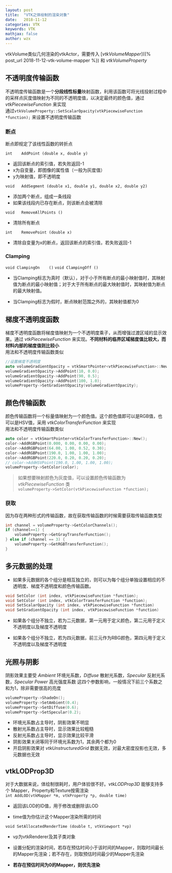 ```yaml
---
layout: post
title:  "VTK之体绘制的渲染对象"
date:   2018-11-12
categories: VTK
keywords: VTK
mathjax: false
author: wzx
---
```


vtkVolume类似几何渲染的vtkActor，需要传入 [*vtkVolumeMapper*]({% post_url 2018-11-12-vtk-volume-mapper %}) 和 *vtkVolumeProperty*






## 不透明度传输函数
不透明度传输函数是一个**分段线性标量**映射函数，利用该函数可将光线投射过程中的采样点灰度值映射为不同的不透明度值，以决定最终的颜色值，通过 *vtkPiecewiseFunction* 来实现  
通过`vtkVolumeProperty::SetScalarOpacity(vtkPiecewiseFunction *function);` 来设置不透明度传输函数

### 断点
断点即规定了该线性函数的转折点

`int 	AddPoint (double x, double y)`
- 返回该断点的索引值，若失败返回-1
- x为自变量，即图像的属性值（一般为灰度值）
- y为映射值，即不透明度

`void 	AddSegment (double x1, double y1, double x2, double y2)`
- 添加两个断点，组成一条线段
- 如果该线段内已存在断点，则该断点会被清除

`void 	RemoveAllPoints ()`
- 清除所有断点

`int 	RemovePoint (double x)`
- 清除自变量为x的断点，返回该断点的索引值，若失败返回-1


### Clamping
`void ClampingOn	()`	`void ClampingOff ()`

- 当Clamping标志为真时（默认），对于小于所有断点的最小映射值时，其映射值为断点的最小映射值；对于大于所有断点的最大映射值时，其映射值为断点的最大映射值。

- 当Clamping标志为假时，断点映射范围之外的，其映射值都为0

## 梯度不透明度函数
梯度不透明度函数将梯度值映射为一个不透明度乘子，从而增强过渡区域的显示效果。通过 *vtkPiecewiseFunction* 来实现。**不同材料的临界区域梯度值比较大，而材料内部的梯度值则比较小**  
用法和不透明度传输函数类似
```c++
//设置梯度不透明度
auto volumeGradientOpacity = vtkSmartPointer<vtkPiecewiseFunction>::New();
volumeGradientOpacity->AddPoint(10, 0.0);
volumeGradientOpacity->AddPoint(90, 0.5);
volumeGradientOpacity->AddPoint(100, 1.0);
volumeProperty->SetGradientOpacity(volumeGradientOpacity);
```
## 颜色传输函数
颜色传输函数将一个标量值映射为一个颜色值。这个颜色值即可以是RGB值，也可以是HSV值，采用 *vtkColorTransferFunction* 来实现  
用法和不透明度传输函数类似
```c++
auto color = vtkSmartPointer<vtkColorTransferFunction>::New();
color->AddRGBPoint(0.000, 0.00, 0.00, 0.00);
color->AddRGBPoint(64.00, 1.00, 0.52, 0.30);
color->AddRGBPoint(190.0, 1.00, 1.00, 1.00);
color->AddRGBPoint(220.0, 0.20, 0.20, 0.20);
// color->AddHSVPoint(190.0, 1.00, 1.00, 1.00);
volumeProperty->SetColor(color);
```
> 如果想要映射颜色为灰度值，可以设置颜色传输函数为 *vtkPiecewiseFunction* 类   
`volumeProperty->SetColor(vtkPiecewiseFunction *function);`

### 获取
因为存在两种形式的传输函数，故在获取传输函数的时候需要获取传输函数类型
```c++
int channel = volumeProperty->GetColorChannels();
if (channel==1) {
    volumeProperty->GetGrayTransferFunction();
} else if (channel == 3) {
    volumeProperty->GetRGBTransferFunction();
}
```

## 多元数据的处理

- 如果多元数据的各个组分是相互独立的，则可以为每个组分单独设置相应的不透明度、梯度不透明度和颜色传输函数。
```c++
void SetColor (int index, vtkPiecewiseFunction *function);
void SetColor (int index, vtkColorTransferFunction *function);
void SetScalarOpacity (int index, vtkPiecewiseFunction *function)
void SetGradientOpacity (int index, vtkPiecewiseFunction *function)
```

- 如果各个组分不独立，若为二元数据，第一元用于定义颜色，第二元用于定义不透明度以及梯度不透明度

- 如果各个组分不独立，若为四元数据，前三元作为RBG颜色，第四元用于定义不透明度以及梯度不透明度

## 光照与阴影
阴影效果主要受 *Ambient* 环境光系数，*Diffuse* 散射光系数，*Specular* 反射光系数，*Specular Power* 高光强度系数 这四个参数影响，一般情况下前三个系数之和为1，除非需要很高的亮度
```c++
volumeProperty->ShadeOn();
volumeProperty->SetAmbient(0.4);
volumeProperty->SetDiffuse(0.6);
volumeProperty->SetSpecular(0.2);
```
- 环境光系数占主导时，阴影效果不明显
- 散射光系数占主导时，显示效果比较粗糙
- 反射光系数占主导时，显示效果比较平滑
- 阴影效果关闭等同于环境光系数为1，其余两个都为0
- 开启阴影效果对 *vtkUnstructuredGrid* 数据无效，对最大密度投影也无效，多元数据也无效

## vtkLODProp3D
对于大数据来说，体绘制很耗时，用户体验很不好。*vtkLODProp3D* 能够支持多个 Mapper，Property和Texture按需渲染  
`int AddLOD(vtkMapper *m, vtkProperty *p, double time)`
- 返回该LOD的ID值，用于修改或删除该LOD

- time值为你估计这个Mapper渲染所需的时间

`void SetAllocatedRenderTime (double t, vtkViewport *vp)`
- vp为vtkRenderer及其子类对象

- 设置分配的渲染时间，若存在预估时间小于该时间的Mapper，则取时间最长的Mapper先渲染；若不存在，则取预估时间最少的Mapper先渲染

- **若存在预估时间为0的Mapper，则优先渲染**
